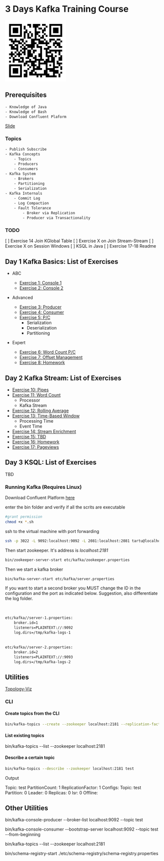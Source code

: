 # 3 Days Kafka Training Course

![img](qrcode.png)
## Prerequisites
    
    - Knowledge of Java
    - Knowledge of Bash
    - Download Confluent Plaform

[Slide](./kafka.pdf)


### Topics

    - Publish Subscribe
    - Kafka Concepts
        - Topics
        - Producers
        - Consumers
    - Kafka System
        - Brokers
        - Partitioning
        - Serialization
    - Kafka Internals
        - Commit Log
        - Log Compaction
        - Fault Tolerance
            - Broker via Replication
            - Producer via Transactionality
            
            
### TODO

[ ] Exercise 14 Join KGlobal Table
[ ] Exercise X on Join Stream-Stream
[ ] Exercise X on Session Windows
[ ] KSQL in Java
[ ] Exercise 17-18 Readme


## Day 1 Kafka Basics: List of Exercises

- ABC
    - [Exercise 1: Console 1](src/main/java/kafka/abc/exercise1/exercise1.md)
    - [Exercise 2: Console 2](src/main/java/kafka/abasics/exercise1/exercise2.md)

- Advanced
    - [Exercise 3: Producer ](src/main/java/kafka/advanced/exercise3/Readme.md)
    - [Exercise 4: Consumer](src/main/java/kafka/advanced/exercise4/Readme.md)
    - [Exercise 5: P/C](src/main/java/kafka/advanced/exercise5/Readme.md)
        - Serialization
        - Deserialization
        - Partitioning

- Expert
    - [Exercise 6: Word Count P/C](src/main/java/kafka/expert/exercise6/Readme.md)
    - [Exercise 7: Offset Management](src/main/java/kafka/experter/exercise9/Readme.md)
    - [Exercise 8: Homework](src/main/java/kafka/expert/exercise7/Readme.md)

## Day 2 Kafka Stream: List of Exercises

 - [Exercise 10: Pipes](src/main/java/kstreams/exercise10/Readme.md)
 - [Exercise 11: Word Count](src/main/java/kstreams/exercise11/Readme.md)
    - Processor
    - Kafka Stream
 - [Exercise 12: Rolling Average](src/main/java/kstreams/exercise12/Readme.md)
 - [Exercise 13: Time-Based Window](src/main/java/kstreams/exercise13/Readme.md)
    - Processing Time
    - Event Time
 - [Exercise 14: Stream Enrichment](src/main/java/kstreams/exercise14/Readme.md)
 - [Exercise 15: TBD](src/main/java/kstreams/exercise15/Readme.md)
 - [Exercise 16: Homework](src/main/java/kstreams/exercise16/Readme.md)
 - [Exercise 17: Pageviews](src/main/java/kstreams/exercise17/Readme.md)

## Day 3 KSQL: List of Exercises

TBD

###  Running Kafka (Requires Linux)

Download Confluent Platform [here](https://www.confluent.io/download/)

enter the bin folder and verify if all the scrits are executable

```bash
#grant permission
chmod +x *.sh
```

ssh to the virtual machine with port forwarding

```bash
ssh -p 3022 -L 9092:localhost:9092 -L 2081:localhost:2081 tartu@localhost
```


Then start zookeeper. It's address is *localhost:2181*
```bash
bin/zookeeper-server-start etc/kafka/zookeeper.properties
```


Then we start a kafka broker

```bash
bin/kafka-server-start etc/kafka/server.properties

```

If you want to start a second broker you MUST change the ID in the configuration and the port
as indicated below. Suggestion, also differentiate the log folder.
```lombok.config


etc/kafka//server-1.properties:
    broker.id=1
    listeners=PLAINTEXT://:9092
    log.dirs=/tmp/kafka-logs-1
    

etc/kafka//server-2.properties:
    broker.id=2
    listeners=PLAINTEXT://:9093
    log.dirs=/tmp/kafka-logs-2
```

## Utilities

[Topology-Viz](https://zz85.github.io/kafka-streams-viz/)



### CLI 

#### Create topics from the CLI

```bash
bin/kafka-topics --create --zookeeper localhost:2181 --replication-factor X --partitions Y --topic <name>
```

#### List existing topics 
bin/kafka-topics --list --zookeeper localhost:2181 

#### Describe a certain topic

```bash
bin/kafka-topics --describe --zookeeper localhost:2181 test
```
Output 

Topic: test	PartitionCount: 1	ReplicationFactor: 1	Configs:
Topic: test	Partition: 0	Leader: 0	Replicas: 0	Isr: 0	Offline:


## Other Utilities

bin/kafka-console-producer --broker-list localhost:9092 --topic test

bin/kafka-console-consumer --bootstrap-server localhost:9092 --topic test --from-beginning

bin/kafka-topics --list --zookeeper localhost:2181

bin/schema-registry-start ./etc/schema-registry/schema-registry.properties
